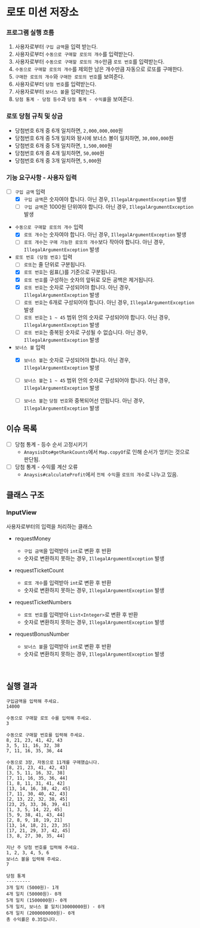 # 로또 미션 저장소  

### 프로그램 실행 흐름

1. 사용자로부터 `구입 금액`을 입력 받는다.
2. 사용자로부터 `수동으로 구매할 로또의 개수`를 입력받는다.
3. 사용자로부터 `수동으로 구매할 로또의 개수`만큼 `로또 번호`를 입력받는다.
4. `수동으로 구매할 로또의 개수`를 제외한 남은 개수만큼 자동으로 로또를 구매한다.
5. `구매한 로또의 개수`와 `구매한 로또의 번호`를 보여준다.
6. 사용자로부터 `당첨 번호`를 입력받는다.
7. 사용자로부터 `보너스 볼`을 입력받는다.
8. `당첨 통계 - 당첨 등수`과 `당첨 통계 - 수익률`을 보여준다.


### 로또 당첨 규칙 및 상금
- 당첨번호 6개 중 6개 일치하면, `2,000,000,000`원
- 당첨번호 6개 중 5개 일치와 돵시에 보너스 볼이 일치하면, `30,000,000`원
- 당첨번호 6개 중 5개 일치하면, `1,500,000`원
- 당첨번호 6개 중 4개 일치하면, `50,000`원
- 당첨번호 6개 중 3개 일치하면, `5,000`원


### 기능 요구사항 - 사용자 입력

- [ ] `구입 금액` 입력
  - [x] `구입 금액`은 숫자여야 합니다. 아닌 경우, `IllegalArgumentException` 발생
  - [ ] `구입 금액`은 1000원 단위여야 합니다. 아닌 경우, `IllegalArgumentException` 발생

- `수동으로 구매할 로또의 개수` 입력
  - [x] `로또 개수`는 숫자여야 합니다. 아닌 경우, `IllegalArgumentException` 발생
  - [ ] `로또 개수`는 `구매 가능한 로또의 개수`보다 작아야 합니다. 아닌 경우, `IllegalArgumentException` 발생

- `로또 번호 (당첨 번호)` 입력
  - [ ] `로또`는 줄 단위로 구분됩니다.
  - [x] `로또 번호`는 쉼표(,)를 기준으로 구분됩니다.
  - [x] `로또 번호`를 구성하는 숫자의 앞뒤로 모든 공백은 제거됩니다.
  - [x] `로또 번호`는 숫자로 구성되어야 합니다. 아닌 경우, `IllegalArgumentException` 발생
  - [ ] `로또 번호`는 6개로 구성되어야 합니다. 아닌 경우, `IllegalArgumentException` 발생
  - [ ] `로또 번호`는 `1 ~ 45` 범위 안의 숫자로 구성되어야 합니다. 아닌 경우, `IllegalArgumentException` 발생
  - [ ] `로또 번호`는 중복된 숫자로 구성될 수 없습니다. 아닌 경우, `IllegalArgumentException` 발생

- `보너스 볼` 입력
  - [x] `보너스 볼`는 숫자로 구성되어야 합니다. 아닌 경우, `IllegalArgumentException` 발생
  - [ ] `보너스 볼`는 `1 ~ 45` 범위 안의 숫자로 구성되어야 합니다. 아닌 경우, `IllegalArgumentException` 발생
  - [ ] `보너스 볼`는 `당첨 번호`와 중복되어선 안됩니다. 아닌 경우, `IllegalArgumentException` 발생


## 이슈 목록
- [ ] 당첨 통계 - 등수 순서 고정시키기
  - `AnaysisDto#getRankCounts`에서 `Map.copyOf`로 인해 순서가 엉키는 것으로 판단됨.
- [ ] 당첨 통계 - 수익률 계산 오류
  - `Anaysis#calculateProfit`에서 `전체 수익`을 `로또의 개수`로 나누고 있음.


## 클래스 구조

### InputView

사용자로부터의 입력을 처리하는 클래스

- requestMoney
  - `구입 금액`을 입력받아 `int`로 변환 후 반환
  - 숫자로 변환하지 못하는 경우, `IllegalArgumentException` 발생
  
- requestTicketCount
  - `로또 개수`를 입력받아 `int`로 변환 후 반환
  - 숫자로 변환하지 못하는 경우, `IllegalArgumentException` 발생
  
- requestTicketNumbers
  - `로또 번호`를 입력받아 `List<Integer>`로 변환 후 반환
  - 숫자로 변환하지 못하는 경우, `IllegalArgumentException` 발생
  
- requestBonusNumber
  - `보너스 볼`을 입력받아 `int`로 변환 후 반환
  - 숫자로 변환하지 못하는 경우, `IllegalArgumentException` 발생


<br>

## 실행 결과
```
구입금액을 입력해 주세요.
14000

수동으로 구매할 로또 수를 입력해 주세요.
3

수동으로 구매할 번호를 입력해 주세요.
8, 21, 23, 41, 42, 43
3, 5, 11, 16, 32, 38
7, 11, 16, 35, 36, 44

수동으로 3장, 자동으로 11개를 구매했습니다.
[8, 21, 23, 41, 42, 43]
[3, 5, 11, 16, 32, 38]
[7, 11, 16, 35, 36, 44]
[1, 8, 11, 31, 41, 42]
[13, 14, 16, 38, 42, 45]
[7, 11, 30, 40, 42, 43]
[2, 13, 22, 32, 38, 45]
[23, 25, 33, 36, 39, 41]
[1, 3, 5, 14, 22, 45]
[5, 9, 38, 41, 43, 44]
[2, 8, 9, 18, 19, 21]
[13, 14, 18, 21, 23, 35]
[17, 21, 29, 37, 42, 45]
[3, 8, 27, 30, 35, 44]

지난 주 당첨 번호를 입력해 주세요.
1, 2, 3, 4, 5, 6
보너스 볼을 입력해 주세요.
7

당첨 통계
---------
3개 일치 (5000원)- 1개
4개 일치 (50000원)- 0개
5개 일치 (1500000원)- 0개
5개 일치, 보너스 볼 일치(30000000원) - 0개
6개 일치 (2000000000원)- 0개
총 수익률은 0.35입니다.
```